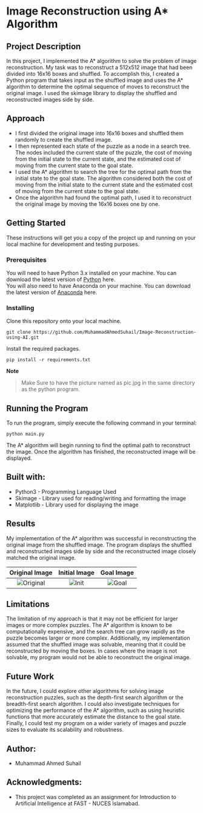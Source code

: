 # Image Reconstruction using A* Algorithm

## Project Description

In this project, I implemented the A* algorithm to solve the problem of image reconstruction. My task was to reconstruct a 512x512 image that had been divided into 16x16 boxes and shuffled. To accomplish this, I created a Python program that takes input as the shuffled image and uses the A* algorithm to determine the optimal sequence of moves to reconstruct the original image. I used the skimage library to display the shuffled and reconstructed images side by side.

## Approach

- I first divided the original image into 16x16 boxes and shuffled them randomly to create the shuffled image.
- I then represented each state of the puzzle as a node in a search tree. The nodes included the current state of the puzzle, the cost of moving from the initial state to the current state, and the estimated cost of moving from the current state to the goal state.
- I used the A* algorithm to search the tree for the optimal path from the initial state to the goal state. The algorithm considered both the cost of moving from the initial state to the current state and the estimated cost of moving from the current state to the goal state.
- Once the algorithm had found the optimal path, I used it to reconstruct the original image by moving the 16x16 boxes one by one.

## Getting Started
These instructions will get you a copy of the project up and running on your local machine for development and testing purposes.

### Prerequisites
You will need to have Python 3.x installed on your machine. You can download the latest version of [Python](https://www.python.org/downloads/) here.
</br>
You will also need to have Anaconda on your machine. You can download the latest version of [Anaconda](https://www.anaconda.com/) here.

### Installing
Clone this repository onto your local machine.
```
git clone https://github.com/MuhammadAhmedSuhail/Image-Reconstruction-using-AI.git
```
Install the required packages.
```
pip install -r requirements.txt
```
**Note**
> Make Sure to have the picture named as pic.jpg in the same directory as the python program.
## Running the Program
To run the program, simply execute the following command in your terminal:
```
python main.py
```
The A* algorithm will begin running to find the optimal path to reconstruct the image. Once the algorithm has finished, the reconstructed image will be displayed.
## Built with:
- Python3 - Programming Language Used
- Skimage - Library used for reading/writing and formatting the image
- Matplotlib - Library used for displaying the image 
## Results
My implementation of the A* algorithm was successful in reconstructing the original image from the shuffled image.
The program displays the shuffled and reconstructed images side by side and the reconstructed image closely matched the original image.


Original Image             |  Initial Image            | Goal Image
:-------------------------:|:-------------------------:|:-------------------------:
 ![Original](https://user-images.githubusercontent.com/72251313/232824633-9dac0864-32fc-4206-bd7a-57b3ad4f0231.png) | ![Init](https://user-images.githubusercontent.com/72251313/232823971-a52ca173-81e3-4c99-a31c-054e2a472ce8.png) | ![Goal](https://user-images.githubusercontent.com/72251313/232823966-d93f8c42-c8c5-4b78-a498-6770ec4fdf88.png)

## Limitations
The limitation of my approach is that it may not be efficient for larger images or more complex puzzles. The A* algorithm is known to be computationally expensive, and the search tree can grow rapidly as the puzzle becomes larger or more complex. Additionally, my implementation assumed that the shuffled image was solvable, meaning that it could be reconstructed by moving the boxes. In cases where the image is not solvable, my program would not be able to reconstruct the original image.

## Future Work
In the future, I could explore other algorithms for solving image reconstruction puzzles, such as the depth-first search algorithm or the breadth-first search algorithm. I could also investigate techniques for optimizing the performance of the A* algorithm, such as using heuristic functions that more accurately estimate the distance to the goal state. Finally, I could test my program on a wider variety of images and puzzle sizes to evaluate its scalability and robustness.

## Author:
- Muhammad Ahmed Suhail

## Acknowledgments:
- This project was completed as an assignment for Introduction to Artificial Intelligence at FAST - NUCES Islamabad.









